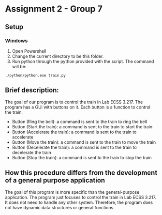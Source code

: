 # Assignment 2 - Group 7

## Setup

### Windows

1. Open Powershell
2. Change the current directory to be this folder.
3. Run python through the python provided with the script. The command will be:
```
./python/python.exe train.py
```

## Brief description:

The goal of our program is to control the train in Lab ECSS 3.217. The program has a GUI with buttons on it. Each button is a function to control the train.

- Button (Ring the bell): a command is sent to the train to ring the bell
- Button (Start the train): a command is sent to the train to start the train
- Button (Accelerate the train): a command is sent to the train to accelerate
- Button (Move the train): a command is sent to the train to move the train
- Button (Decelerate the train): a command is sent to the train to decelerate the train
- Button (Stop the train): a command is sent to the train to stop the train

## How this procedure differs from the development of a general purpose application

The goal of this program is more specific than the general-purpose application. The program just focuses to control the train in Lab ECSS 3.217. It does not need to handle any other system. Therefore, the program does not have dynamic data structures or general functions.
